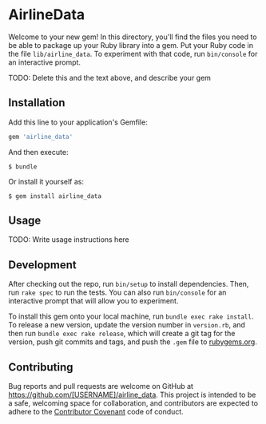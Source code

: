 # AirlineData

Welcome to your new gem! In this directory, you'll find the files you need to be able to package up your Ruby library into a gem. Put your Ruby code in the file `lib/airline_data`. To experiment with that code, run `bin/console` for an interactive prompt.

TODO: Delete this and the text above, and describe your gem

## Installation

Add this line to your application's Gemfile:

```ruby
gem 'airline_data'
```

And then execute:

    $ bundle

Or install it yourself as:

    $ gem install airline_data

## Usage

TODO: Write usage instructions here

## Development

After checking out the repo, run `bin/setup` to install dependencies. Then, run `rake spec` to run the tests. You can also run `bin/console` for an interactive prompt that will allow you to experiment.

To install this gem onto your local machine, run `bundle exec rake install`. To release a new version, update the version number in `version.rb`, and then run `bundle exec rake release`, which will create a git tag for the version, push git commits and tags, and push the `.gem` file to [rubygems.org](https://rubygems.org).

## Contributing

Bug reports and pull requests are welcome on GitHub at https://github.com/[USERNAME]/airline_data. This project is intended to be a safe, welcoming space for collaboration, and contributors are expected to adhere to the [Contributor Covenant](http://contributor-covenant.org) code of conduct.


